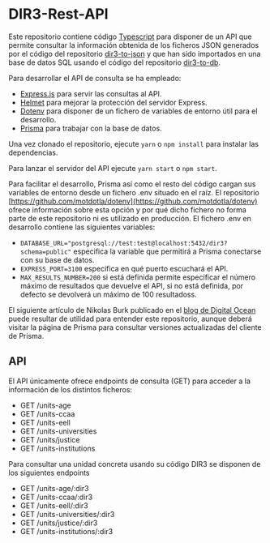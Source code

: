 # DIR3-Rest-API

Este repositorio contiene código [Typescript](https://www.typescriptlang.org/) para disponer de un API que permite consultar la información obtenida de los ficheros JSON generados por el código del repositorio [dir3-to-json](https://github.com/doncicuto/dir3-to-json) y que han sido importados en una base de datos SQL usando el código del repositorio [dir3-to-db](https://github.com/doncicuto/dir3-to-db).

Para desarrollar el API de consulta se ha empleado:

- [Express.js](https://expressjs.com/es/) para servir las consultas al API.
- [Helmet](https://www.npmjs.com/package/helmet) para mejorar la protección del servidor Express.
- [Dotenv](https://github.com/motdotla/dotenv) para disponer de un fichero de variables de entorno útil para el desarrollo.
- [Prisma](https://www.prisma.io) para trabajar con la base de datos.

Una vez clonado el repositorio, ejecute `yarn` o `npm install` para instalar las dependencias.

Para lanzar el servidor del API ejecute `yarn start` o `npm start`.

Para facilitar el desarrollo, Prisma así como el resto del código cargan sus variables de entorno desde un fichero .env situado en el raíz. El repositorio [https://github.com/motdotla/dotenv](https://github.com/motdotla/dotenv) ofrece información sobre esta opción y por qué dicho fichero no forma parte de este repositorio ni es utilizado en producción. El fichero .env en desarrollo contiene las siguientes variables:

- `DATABASE_URL="postgresql://test:test@localhost:5432/dir3?schema=public"` especifica la variable que permitirá a Prisma conectarse con su base de datos.
- `EXPRESS_PORT=3100` especifica en qué puerto escuchará el API.
- `MAX_RESULTS_NUMBER=200` si está definida permite especificar el número máximo de resultados que devuelve el API, si no está definida, por defecto se devolverá un máximo de 100 resultadoss.

El siguiente artículo de Nikolas Burk publicado en el [blog de Digital Ocean](https://www.digitalocean.com/community/tutorials/how-to-build-a-rest-api-with-prisma-and-postgresql-es) puede resultar de utilidad para entender este repositorio, aunque deberá visitar la página de Prisma para consultar versiones actualizadas del cliente de Prisma.

## API

El API únicamente ofrece endpoints de consulta (GET) para acceder a la información de los distintos ficheros:

- GET /units-age
- GET /units-ccaa
- GET /units-eell
- GET /units-universities
- GET /units/justice
- GET /units-institutions

Para consultar una unidad concreta usando su código DIR3 se disponen de los siguientes endpoints

- GET /units-age/:dir3
- GET /units-ccaa/:dir3
- GET /units-eell/:dir3
- GET /units-universities/:dir3
- GET /units/justice/:dir3
- GET /units-institutions/:dir3
